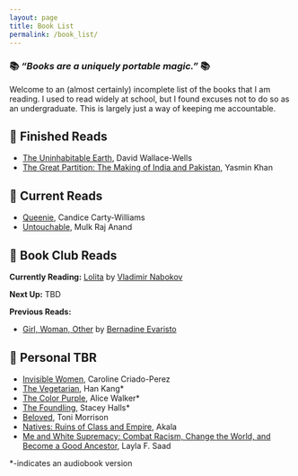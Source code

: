 ```yaml
---
layout: page
title: Book List
permalink: /book_list/
---
```


### 📚 _“Books are a uniquely portable magic.”_ 📚

Welcome to an (almost certainly) incomplete list of the books that I am reading. I used to read widely at school, but I found excuses not to do so as an undergraduate. This is largely just a way of keeping me accountable. 


## 🎉  Finished Reads 
* [The Uninhabitable Earth](https://www.goodreads.com/book/show/41552709-the-uninhabitable-earth), David Wallace-Wells 
* [The Great Partition: The Making of India and Pakistan](https://www.goodreads.com/book/show/721931.The_Great_Partition?from_search=true&from_srp=true&), Yasmin Khan 

## 📗 Current Reads
* [Queenie](https://www.goodreads.com/book/show/36586697-queenie), Candice Carty-Williams 
* [Untouchable](https://www.goodreads.com/book/show/162.Untouchable?ac=1&from_search=true&qid=STuvhpptC3&rank=1), Mulk Raj Anand 


## 📘 Book Club Reads 

**Currently Reading:** [Lolita](https://www.goodreads.com/book/show/7604.Lolita) by [Vladimir Nabokov](https://en.wikipedia.org/wiki/Vladimir_Nabokov)

**Next Up:** TBD

**Previous Reads:**
* [Girl, Woman, Other](https://www.goodreads.com/book/show/41081373-girl-woman-other) by [Bernadine Evaristo](https://bevaristo.com/) 

## 📙 Personal TBR

* [Invisible Women](https://www.goodreads.com/book/show/41104077-invisible-women), Caroline Criado-Perez
* [The Vegetarian](https://www.goodreads.com/book/show/25489025-the-vegetarian?from_search=true&from_srp=true&qid=E5eE1m9h3Y&rank=4), Han Kang*
* [The Color Purple](https://www.goodreads.com/book/show/52892857-the-color-purple?ac=1&from_search=true&qid=l7G5VrUVFt&rank=1), Alice Walker* 
* [The Foundling](https://www.goodreads.com/book/show/45308037-the-foundling?from_search=true&from_srp=true&qid=UnjPtvZfQA&rank=1), Stacey Halls*
* [Beloved](https://www.goodreads.com/book/show/6149.Beloved?ac=1&from_search=true&qid=I2sX2R7DVl&rank=1), Toni Morrison
* [Natives: Ruins of Class and Empire](https://www.goodreads.com/book/show/36352480-natives), Akala
* [Me and White Supremacy: Combat Racism, Change the World, and Become a Good Ancestor](https://www.goodreads.com/book/show/46002342-me-and-white-supremacy?ac=1&from_search=true&qid=rZN8OPXDv6&rank=1), Layla F. Saad 

*-indicates an audiobook version 
